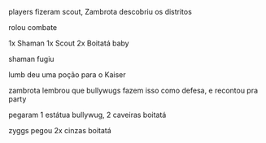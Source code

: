 players fizeram scout, Zambrota descobriu os distritos

rolou combate

1x Shaman
1x Scout
2x Boitatá baby

shaman fugiu

lumb deu uma poção para o Kaiser

zambrota lembrou que bullywugs fazem isso como defesa, e recontou pra party

pegaram 1 estátua bullywug, 2 caveiras boitatá

zyggs pegou 2x cinzas boitatá